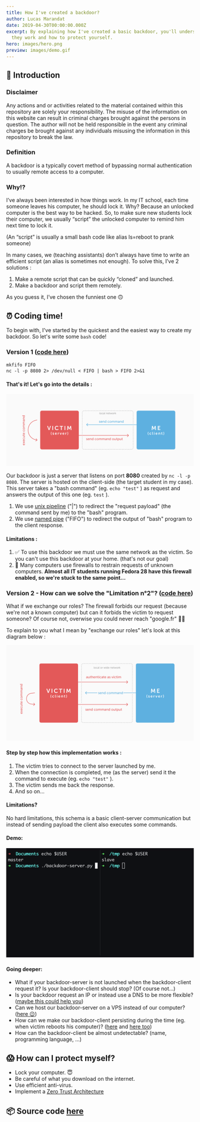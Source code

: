 ```yaml
---
title: How I've created a backdoor?
author: Lucas Marandat
date: 2019-04-30T00:00:00.000Z
excerpt: By explaining how I've created a basic backdoor, you'll understand how
  they work and how to protect yourself.
hero: images/hero.png
preview: images/demo.gif
---
```

## 🚀 Introduction

### Disclaimer

Any actions and or activities related to the material contained within this repository are solely your responsibility. The misuse of the information on this website can result in criminal charges brought against the persons in question. The author will not be held responsible in the event any criminal charges be brought against any individuals misusing the information in this repository to break the law.

### Definition

A backdoor is a typically covert method of bypassing normal authentication to usually remote access to a computer.

### Why!?

I’ve always been interested in how things work. In my IT school, each time someone leaves his computer, he should lock it. Why? Because an unlocked computer is the best way to be hacked. So, to make sure new students lock their computer, we usually “script” the unlocked computer to remind him next time to lock it.

(An “script” is usually a small bash code like alias ls=reboot to prank someone)

In many cases, we (teaching assistants) don’t always have time to write an efficient script (an alias is sometimes not enough). To solve this, I’ve 2 solutions :

1. Make a remote script that can be quickly “cloned” and launched.
2. Make a backdoor and script them remotely.

As you guess it, I’ve chosen the funniest one 🙃

## ⏰ Coding time!

To begin with, I've started by the quickest and the easiest way to create my backdoor. So let's write some `bash` code!

### Version 1 ([code here](https://github.com/lucasmrdt/how-i-created-a-backdoor/tree/master/basic-backdoor))

```shell
mkfifo FIFO
nc -l -p 8080 2> /dev/null < FIFO | bash > FIFO 2>&1
```

#### That's it! Let's go into the details :

![version 1 diagram](images/version-1-1.jpg "version 1 diagram")

Our backdoor is just a server that listens on port **8080** created by `nc -l -p 8080`. The server is hosted on the client-side (the target student in my case). This server takes a "bash command" (eg.  `echo "test"` ) as request and answers the output of this one (eg. `test` ).

1. We use [](https://en.wikipedia.org/wiki/Named_pipe)[unix pipeline](https://en.wikipedia.org/wiki/Pipeline_(Unix)) ("|") to redirect the "request payload" (the command sent by me) to the "bash" program.
2. We use [named pipe](https://en.wikipedia.org/wiki/Named_pipe)  ("FIFO") to redirect the output of "bash" program to the client response.

#### Limitations :

1. ✅ To use this backdoor we must use the same network as the victim. So you can't use this backdoor at your home. (that's not our goal)
2. 🚫 Many computers use firewalls to restrain requests of unknown computers. **Almost all IT students running Fedora 28 have this firewall enabled, so we're stuck to the same point...**

### Version 2 - How can we solve the "Limitation n°2"? ([code here](https://github.com/lucasmrdt/how-i-created-a-backdoor/tree/master/advanced-backdoor))

What if we exchange our roles? The firewall forbids our request (because we're not a known computer) but can it forbids the victim to request someone? Of course not, overwise you could never reach "google.fr" 👌🏻

To explain to you what I mean by "exchange our roles" let's look at this diagram below :

![version 1 diagram](images/version-2.jpg "version 1 diagram")

#### Step by step how this implementation works :

1. The victim tries to connect to the server launched by me.
2. When the connection is completed, me (as the server) send it the command to execute (eg.  `echo "test"` ).
3. The victim sends me back the response.
4. And so on...

#### Limitations?

No hard limitations, this schema is a basic client-server communication but instead of sending payload the client also executes some commands.

#### Demo:

![demo](images/demo.gif "demo")

#### Going deeper:

* What if your backdoor-server is not launched when the backdoor-client request it? Is your backdoor-client should stop? (Of course not...)
* Is your backdoor request an IP or instead use a DNS to be more flexible? ([maybe this could help you](https://www.freenom.com/fr/index.html))
* Can we host our backdoor-server on a VPS instead of our computer? ([here 😉](https://aws.amazon.com/fr/ec2/))
* How can we make our backdoor-client persisting during the time (eg. when victim reboots his computer)? ([here](https://fr.wikipedia.org/wiki/Cron) and [here too](https://unix.stackexchange.com/questions/129143/what-is-the-purpose-of-bashrc-and-how-does-it-work))
* How can the backdoor-client be almost undetectable? (name, programming language, ...)

## 😱 How can I protect myself?

* Lock your computer. 😇
* Be careful of what you download on the internet.
* Use efficient anti-virus.
* Implement a [Zero Trust Architecture](https://www.paloaltonetworks.com/cyberpedia/what-is-a-zero-trust-architecture)

## 📦 Source code [here](https://github.com/lucasmrdt/how-i-created-a-backdoor)